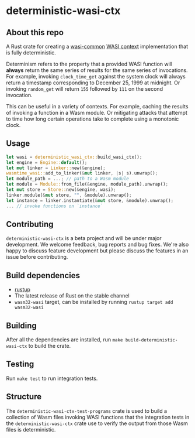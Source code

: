 # deterministic-wasi-ctx

## About this repo

A Rust crate for creating a [wasi-common](https://crates.io/crates/wasi-common) [WASI context](https://docs.rs/wasi-common/0.36.0/wasi_common/struct.WasiCtx.html) implementation that is fully deterministic.

Determinism refers to the property that a provided WASI function will **always** return the same series of results for the same series of invocations. For example, invoking `clock_time_get` against the system clock will always return a timestamp corresponding to December 25, 1999 at midnight. Or invoking `random_get` will return `155` followed by `111` on the second invocation.

This can be useful in a variety of contexts. For example, caching the results of invoking a function in a Wasm module. Or mitigating attacks that attempt to time how long certain operations take to complete using a monotonic clock.

## Usage

```rust
let wasi = deterministic_wasi_ctx::build_wasi_ctx();
let engine = Engine::default();
let mut linker = Linker::new(&engine);
wasmtime_wasi::add_to_linker(&mut linker, |s| s).unwrap();
let module_path = ...; // path to a Wasm module
let module = Module::from_file(&engine, module_path).unwrap();
let mut store = Store::new(&engine, wasi);
linker.module(&mut store, "", &module).unwrap();
let instance = linker.instantiate(&mut store, &module).unwrap();
... // invoke functions on `instance`
```

## Contributing

`deterministic-wasi-ctx` is a beta project and will be under major development. We welcome feedback, bug reports and bug fixes. We're also happy to discuss feature development but please discuss the features in an issue before contributing.

## Build dependencies

- [rustup](https://rustup.rs/)
- The latest release of Rust on the stable channel
- `wasm32-wasi` target, can be installed by running `rustup target add wasm32-wasi`

## Building

After all the dependencies are installed, run `make build-deterministic-wasi-ctx` to build the crate.

## Testing

Run `make test` to run integration tests.

## Structure

The `deterministic-wasi-ctx-test-programs` crate is used to build a collection of Wasm files invoking WASI functions that the integration tests in the `deterministic-wasi-ctx` crate use to verify the output from those Wasm files is deterministic.
